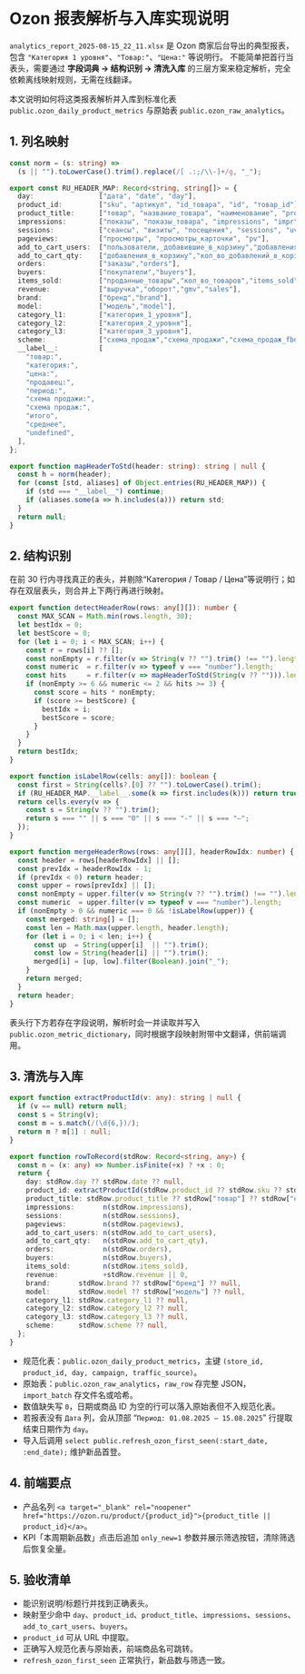 # Ozon 报表解析与入库实现说明

`analytics_report_2025-08-15_22_11.xlsx` 是 Ozon 商家后台导出的典型报表，包含 `"Категория 1 уровня"`、`"Товар:"`、`"Цена:"` 等说明行。
不能简单把首行当表头，需要通过 **字段词典 → 结构识别 → 清洗入库** 的三层方案来稳定解析，完全依赖离线映射规则，无需在线翻译。

本文说明如何将这类报表解析并入库到标准化表 `public.ozon_daily_product_metrics` 与原始表 `public.ozon_raw_analytics`。

## 1. 列名映射

```ts
const norm = (s: string) =>
  (s || "").toLowerCase().trim().replace(/[ .:;/\\-]+/g, "_");

export const RU_HEADER_MAP: Record<string, string[]> = {
  day:                ["дата", "date", "day"],
  product_id:         ["sku", "артикул", "id_товара", "id", "товар_id"],
  product_title:      ["товар", "название_товара", "наименование", "product_name", "наименование_товара"],
  impressions:        ["показы", "показы_товара", "impressions", "impr"],
  sessions:           ["сеансы", "визиты", "посещения", "sessions", "uv"],
  pageviews:          ["просмотры", "просмотры_карточки", "pv"],
  add_to_cart_users:  ["пользователи,_добавившие_в_корзину","добавления_в_корзину_(пользователи)","add_to_cart_users"],
  add_to_cart_qty:    ["добавления_в_корзину","кол_во_добавлений_в_корзину","add_to_cart_qty"],
  orders:             ["заказы","orders"],
  buyers:             ["покупатели","buyers"],
  items_sold:         ["проданные_товары","кол_во_товаров","items_sold"],
  revenue:            ["выручка","оборот","gmv","sales"],
  brand:              ["бренд","brand"],
  model:              ["модель","model"],
  category_l1:        ["категория_1_уровня"],
  category_l2:        ["категория_2_уровня"],
  category_l3:        ["категория_3_уровня"],
  scheme:             ["схема_продаж","схема_продажи","схема_продаж_fbo_fbs"],
  __label__:          [
    "товар:",
    "категория:",
    "цена:",
    "продавец:",
    "период:",
    "схема продажи:",
    "схема продаж:",
    "итого",
    "среднее",
    "undefined",
  ],
};

export function mapHeaderToStd(header: string): string | null {
  const h = norm(header);
  for (const [std, aliases] of Object.entries(RU_HEADER_MAP)) {
    if (std === "__label__") continue;
    if (aliases.some(a => h.includes(a))) return std;
  }
  return null;
}
```

## 2. 结构识别

在前 30 行内寻找真正的表头，并剔除“Категория / Товар / Цена”等说明行；如存在双层表头，则合并上下两行再进行映射。

```ts
export function detectHeaderRow(rows: any[][]): number {
  const MAX_SCAN = Math.min(rows.length, 30);
  let bestIdx = 0;
  let bestScore = 0;
  for (let i = 0; i < MAX_SCAN; i++) {
    const r = rows[i] ?? [];
    const nonEmpty = r.filter(v => String(v ?? "").trim() !== "").length;
    const numeric  = r.filter(v => typeof v === "number").length;
    const hits     = r.filter(v => mapHeaderToStd(String(v ?? ""))).length;
    if (nonEmpty >= 6 && numeric <= 2 && hits >= 3) {
      const score = hits * nonEmpty;
      if (score >= bestScore) {
        bestIdx = i;
        bestScore = score;
      }
    }
  }
  return bestIdx;
}

export function isLabelRow(cells: any[]): boolean {
  const first = String(cells?.[0] ?? "").toLowerCase().trim();
  if (RU_HEADER_MAP.__label__.some(k => first.includes(k))) return true;
  return cells.every(v => {
    const s = String(v ?? "").trim();
    return s === "" || s === "0" || s === "-" || s === "—";
  });
}

export function mergeHeaderRows(rows: any[][], headerRowIdx: number) {
  const header = rows[headerRowIdx] || [];
  const prevIdx = headerRowIdx - 1;
  if (prevIdx < 0) return header;
  const upper = rows[prevIdx] || [];
  const nonEmpty = upper.filter(v => String(v ?? "").trim() !== "").length;
  const numeric  = upper.filter(v => typeof v === "number").length;
  if (nonEmpty > 0 && numeric === 0 && !isLabelRow(upper)) {
    const merged: string[] = [];
    const len = Math.max(upper.length, header.length);
    for (let i = 0; i < len; i++) {
      const up  = String(upper[i]  || "").trim();
      const low = String(header[i] || "").trim();
      merged[i] = [up, low].filter(Boolean).join("_");
    }
    return merged;
  }
  return header;
}
```

表头行下方若存在字段说明，解析时会一并读取并写入 `public.ozon_metric_dictionary`，同时根据字段映射附带中文翻译，供前端调用。

## 3. 清洗与入库

```ts
export function extractProductId(v: any): string | null {
  if (v == null) return null;
  const s = String(v);
  const m = s.match(/(\d{6,})/);
  return m ? m[1] : null;
}

export function rowToRecord(stdRow: Record<string, any>) {
  const n = (x: any) => Number.isFinite(+x) ? +x : 0;
  return {
    day: stdRow.day ?? stdRow.date ?? null,
    product_id: extractProductId(stdRow.product_id ?? stdRow.sku ?? stdRow["артикул"]),
    product_title: stdRow.product_title ?? stdRow["товар"] ?? stdRow["название товара"],
    impressions:       n(stdRow.impressions),
    sessions:          n(stdRow.sessions),
    pageviews:         n(stdRow.pageviews),
    add_to_cart_users: n(stdRow.add_to_cart_users),
    add_to_cart_qty:   n(stdRow.add_to_cart_qty),
    orders:            n(stdRow.orders),
    buyers:            n(stdRow.buyers),
    items_sold:        n(stdRow.items_sold),
    revenue:           +stdRow.revenue || 0,
    brand:       stdRow.brand ?? stdRow["бренд"] ?? null,
    model:       stdRow.model ?? stdRow["модель"] ?? null,
    category_l1: stdRow.category_l1 ?? null,
    category_l2: stdRow.category_l2 ?? null,
    category_l3: stdRow.category_l3 ?? null,
    scheme:      stdRow.scheme ?? null,
  };
}
```

- 规范化表：`public.ozon_daily_product_metrics`，主键 `(store_id, product_id, day, campaign, traffic_source)`。
- 原始表：`public.ozon_raw_analytics`，`raw_row` 存完整 JSON，`import_batch` 存文件名或哈希。
- 数值缺失写 `0`，日期或商品 ID 为空的行可以落入原始表但不入规范化表。
- 若报表没有 `Дата` 列，会从顶部 “`Период: 01.08.2025 – 15.08.2025`” 行提取结束日期作为 `day`。
- 导入后调用 `select public.refresh_ozon_first_seen(:start_date, :end_date);` 维护新品首登。

## 4. 前端要点

- 产品名列 `<a target="_blank" rel="noopener" href="https://ozon.ru/product/{product_id}">{product_title || product_id}</a>`。
- KPI「本周期新品数」点击后追加 `only_new=1` 参数并展示筛选按钮，清除筛选后恢复全量。

## 5. 验收清单

- 能识别说明/标题行并找到正确表头。
- 映射至少命中 `day`、`product_id`、`product_title`、`impressions`、`sessions`、`add_to_cart_users`、`buyers`。
- `product_id` 可从 URL 中提取。
- 正确写入规范化表与原始表，前端商品名可跳转。
- `refresh_ozon_first_seen` 正常执行，新品数与筛选一致。
